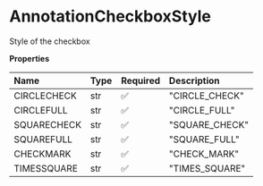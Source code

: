 # AnnotationCheckboxStyle

Style of the checkbox

**Properties**

| Name        | Type | Required | Description    |
| :---------- | :--- | :------- | :------------- |
| CIRCLECHECK | str  | ✅       | "CIRCLE_CHECK" |
| CIRCLEFULL  | str  | ✅       | "CIRCLE_FULL"  |
| SQUARECHECK | str  | ✅       | "SQUARE_CHECK" |
| SQUAREFULL  | str  | ✅       | "SQUARE_FULL"  |
| CHECKMARK   | str  | ✅       | "CHECK_MARK"   |
| TIMESSQUARE | str  | ✅       | "TIMES_SQUARE" |
